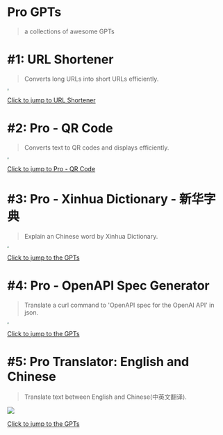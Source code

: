 # Pro GPTs

> a collections of awesome GPTs



# #1: URL Shortener
> Converts long URLs into short URLs efficiently.

<img src="https://files.oaiusercontent.com/file-Fxgfw71Cfak1lcuKfidyEtAN?se=2123-10-18T21%3A41%3A45Z&sp=r&sv=2021-08-06&sr=b&rscc=max-age%3D31536000%2C%20immutable&rscd=attachment%3B%20filename%3Dfc621cff-d199-475c-93ea-9904f3a89a93.png&sig=Iwm1sFZl2WXEf78sLHJa/RA9/j0OK1PQt6ObcmXAYy4%3D" style="zoom:25%;" />

[Click to jump to URL Shortener](https://chat.openai.com/g/g-H5QGzOrC7-url-shortener)




# #2: Pro - QR Code
> Converts text to QR codes and displays efficiently.

<img src="https://files.oaiusercontent.com/file-iAVjAsC3aT5cZOy1HUaO4MZM?se=2123-10-19T22%3A43%3A00Z&sp=r&sv=2021-08-06&sr=b&rscc=max-age%3D31536000%2C%20immutable&rscd=attachment%3B%20filename%3D668142f2-db9a-4b91-a016-33717d3bc876.png&sig=eLpKcsDqPe%2B%2B4NN8DjfNUp%2BfdyKnXEO8ynaFMhkEaNg%3D" style="zoom: 25%;" />



[Click to jump to Pro - QR Code](https://chat.openai.com/g/g-f3xlLWxBc-pro-qr-codes)






# #3: Pro - Xinhua Dictionary - 新华字典
> Explain an Chinese  word by Xinhua Dictionary.

<img src="https://files.oaiusercontent.com/file-chCXvLBEwnglKAMrqKQ3bNOd?se=2123-10-20T01%3A54%3A38Z&sp=r&sv=2021-08-06&sr=b&rscc=max-age%3D31536000%2C%20immutable&rscd=attachment%3B%20filename%3D256.png&sig=CsOH0hcg4ZqdI/EXcfv75Iq%2BKuuitXk2fqvawvY698g%3D" style="zoom: 25%;" />



[Click to jump to the GPTs](https://chat.openai.com/g/g-lWbcpZuMT-pro-xinhua-dictionary-xin-hua-zi-dian)


# #4: Pro - OpenAPI Spec Generator
> Translate a curl command to 'OpenAPI spec for the OpenAI API' in json.

<img src="https://files.oaiusercontent.com/file-wAoluJyX2ZtbucSKKOsUmpON?se=2123-10-20T03%3A33%3A06Z&sp=r&sv=2021-08-06&sr=b&rscc=max-age%3D31536000%2C%20immutable&rscd=attachment%3B%20filename%3Dhqjufblwqwto7uy0rj2z.png&sig=1uJQcLmHhKD2FD3B2IosR8RlOuTmbP69Y5Qcq2BgAuI%3D" style="zoom:25%;" />



[Click to jump to the GPTs](https://chat.openai.com/g/g-Klw2MaymC-pro-openapi-spec-generator)



# #5: Pro Translator: English and Chinese

> Translate text between English and Chinese(中英文翻译).



![](https://files.oaiusercontent.com/file-5CHsAEL6ujCiwO7kFwJW9DFG?se=2123-10-20T04%3A29%3A58Z&sp=r&sv=2021-08-06&sr=b&rscc=max-age%3D31536000%2C%20immutable&rscd=attachment%3B%20filename%3D%25E4%25B8%258B%25E8%25BD%25BD%2520%25281%2529.png&sig=ShhlfmtaDBL4XcSBMYJrfq8vRhNR4V8u5Jm286/knXw%3D)





[Click to jump to the GPTs](https://chat.openai.com/g/g-L5NmyScJi-pro-translator-english-and-chinese)
